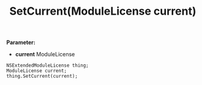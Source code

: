 ﻿---
uid: crmscript_ref_NSExtendedModuleLicense_SetCurrent
title: SetCurrent(ModuleLicense current)
intellisense: NSExtendedModuleLicense.SetCurrent
keywords: NSExtendedModuleLicense, GetCurrent
so.topic: reference
---



**Parameter:** 
 - **current** ModuleLicense

```crmscript
NSExtendedModuleLicense thing;
ModuleLicense current;
thing.SetCurrent(current);
```

